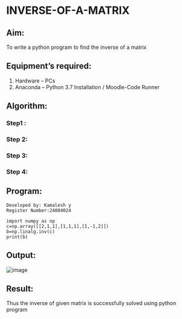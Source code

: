 # INVERSE-OF-A-MATRIX
## Aim:
To write a python program to find the inverse of a matrix
## Equipment’s required:
1. 	Hardware – PCs
2. 	Anaconda – Python 3.7 Installation / Moodle-Code Runner
## Algorithm:
### Step1 : 
### Step 2: 
### Step 3: 
### Step 4: 

## Program:
```
Developed by: Kamalesh y
Register Number:24004024

import numpy as np
c=np.array([[2,1,1],[1,1,1],[1,-1,2]])
b=np.linalg.inv(c)
print(b)

```
## Output:
![image](https://github.com/user-attachments/assets/be7b8ec9-040d-451b-a1b1-a1fb8f8f8f86)

## Result:
Thus the inverse of given matrix is successfully solved using python program

